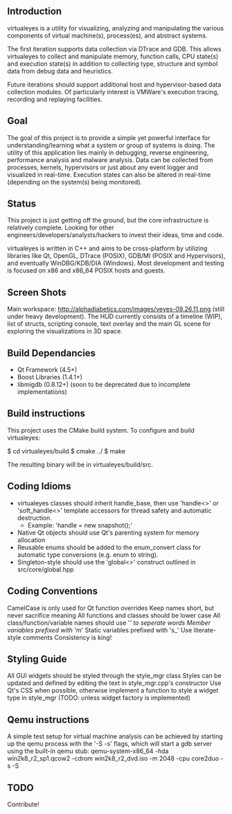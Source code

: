 Introduction
------------
virtualeyes is a utility for visualizing, analyzing and manipulating the various components of virtual machine(s), process(es), and abstract systems.  

The first iteration supports data collection via DTrace and GDB.  This allows virtualeyes to collect and manipulate memory, function calls, CPU state(s) and execution state(s) in addition to collecting type, structure and symbol data from debug data and heuristics.  

Future iterations should support additional host and hypervisor-based data collection modules.  Of particularly interest is VMWare's execution tracing, recording and replaying facilities.

Goal
----
The goal of this project is to provide a simple yet powerful interface for understanding/learning what a system or group of systems is doing.  The utility of this application lies mainly in debugging, reverse engineering, performance analysis and malware analysis.  Data can be collected from processes, kernels, hypervisors or just about any event logger and visualized in real-time.  Execution states can also be altered in real-time (depending on the system(s) being monitored).

Status
------
This project is just getting off the ground, but the core infrastructure is relatively complete.  Looking for other engineers/developers/analysts/hackers to invest their ideas, time and code.  

virtualeyes is written in C++ and aims to be cross-platform by utilizing libraries like Qt, OpenGL, DTrace (POSIX), GDB/MI (POSIX and Hypervisors), and eventually WinDBG/KDB/DIA (Windows).  Most development and testing is focused on x86 and x86_64 POSIX hosts and guests.  

Screen Shots
------------
Main workspace: http://alphadiabetics.com/images/veyes-09.26.11.png (still under heavy development).  The HUD currently consists of a timeline (WIP), list of structs, scripting console, text overlay and the main GL scene for exploring the visualizations in 3D space.

Build Dependancies
------------------
  - Qt Framework (4.5+)
  - Boost Libraries (1.4.1+)
  - libmigdb (0.8.12+)  (soon to be deprecated due to incomplete implementations)

Build instructions
------------------
This project uses the CMake build system.  To configure and build virtualeyes:

$ cd virtualeyes/build
$ cmake ../
$ make

The resulting binary will be in virtualeyes/build/src.

Coding Idioms
-------------
 - virtualeyes classes should inherit handle_base, then use 'handle<>' or 'soft_handle<>' template accessors for thread safety and automatic destruction.
   * Example: 'handle <snapshot> = new snapshot();'
 - Native Qt objects should use Qt's parenting system for memory allocation
 - Reusable enums should be added to the enum_convert class for automatic type conversions (e.g. enum to string).
 - Singleton-style should use the 'global<>' construct outlined in src/core/global.hpp

Coding Conventions
------------------
CamelCase is only used for Qt function overrides
Keep names short, but never sacrifice meaning
All functions and classes should be lower case
All class/function/variable names should use '_' to seperate words
Member variables prefixed with 'm_'
Static variables prefixed with 's_'
Use literate-style comments
Consistency is king!

Styling Guide
-------------
All GUI widgets should be styled through the style_mgr class
Styles can be updated and defined by editing the text in style_mgr.cpp's constructor
Use Qt's CSS when possible, otherwise implement a function to style a widget type in style_mgr (TODO: unless widget factory is implemented)

Qemu instructions
-----------------
A simple test setup for virtual machine analysis can be achieved by starting up the qemu process 
with the '-S -s' flags, which will start a gdb server using the built-in qemu stub:
qemu-system-x86_64 -hda win2k8_r2_sp1.qcow2 -cdrom win2k8_r2_dvd.iso -m 2048 -cpu core2duo -s -S

TODO
----
Contribute!
